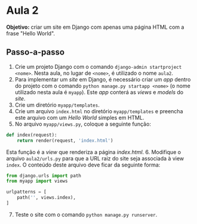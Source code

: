 # Aula 2

**Objetivo:** criar um site em Django com apenas uma página HTML com a frase "Hello World".

## Passo-a-passo

1. Crie um projeto Django com o comando ``django-admin startproject <nome>``. Nesta aula, no lugar de ``<nome>``, é utilizado o nome ``aula2``.
2. Para implementar um *site* em Django, é necessário criar um *app* dentro do projeto com o comando ``python manage.py startapp <nome>`` (o nome utilizado nesta aula é ``myapp``). Este *app* conterá as *views* e *models* do *site*.
3. Crie um diretório ``myapp/templates``.
4. Crie um arquivo ``index.html`` no diretório ``myapp/templates`` e preencha este arquivo com um *Hello World* simples em HTML.
5. No arquivo ``myapp/views.py``, coloque a seguinte função:
```py
def index(request):
    return render(request, 'index.html')
```
Esta função é a *view* que renderiza a página *index.html*.
6. Modifique o arquivo ``aula2/urls.py`` para que a URL raiz do site seja associada à view ``index``. O conteúdo deste arquivo deve ficar da seguinte forma:

```py
from django.urls import path
from myapp import views

urlpatterns = [
    path('', views.index),
]
```
7. Teste o site com o comando ``python manage.py runserver``.